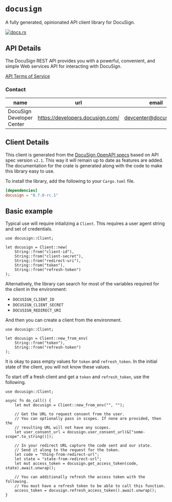 # `docusign`

A fully generated, opinionated API client library for DocuSign.

[![docs.rs](https://docs.rs/docusign/badge.svg)](https://docs.rs/docusign)

## API Details

The DocuSign REST API provides you with a powerful, convenient, and simple Web services API for interacting with DocuSign.

[API Terms of Service](https://www.docusign.com/company/terms-and-conditions/web)

### Contact


| name | url | email |
|----|----|----|
| DocuSign Developer Center | <https://developers.docusign.com/> | devcenter@docusign.com |



## Client Details

This client is generated from the [DocuSign OpenAPI
specs](https://github.com/docusign/OpenAPI-Specifications) based on API spec version `v2.1`. This way it will remain
up to date as features are added. The documentation for the crate is generated
along with the code to make this library easy to use.


To install the library, add the following to your `Cargo.toml` file.

```toml
[dependencies]
docusign = "0.7.0-rc.1"
```

## Basic example

Typical use will require intializing a `Client`. This requires
a user agent string and set of credentials.

```
use docusign::Client;

let docusign = Client::new(
    String::from("client-id"),
    String::from("client-secret"),
    String::from("redirect-uri"),
    String::from("token"),
    String::from("refresh-token")
);
```

Alternatively, the library can search for most of the variables required for
the client in the environment:

- `DOCUSIGN_CLIENT_ID`
- `DOCUSIGN_CLIENT_SECRET`
- `DOCUSIGN_REDIRECT_URI`

And then you can create a client from the environment.

```
use docusign::Client;

let docusign = Client::new_from_env(
    String::from("token"),
    String::from("refresh-token")
);
```

It is okay to pass empty values for `token` and `refresh_token`. In
the initial state of the client, you will not know these values.

To start off a fresh client and get a `token` and `refresh_token`, use the following.

```
use docusign::Client;

async fn do_call() {
    let mut docusign = Client::new_from_env("", "");

    // Get the URL to request consent from the user.
    // You can optionally pass in scopes. If none are provided, then the
    // resulting URL will not have any scopes.
    let user_consent_url = docusign.user_consent_url(&["some-scope".to_string()]);

    // In your redirect URL capture the code sent and our state.
    // Send it along to the request for the token.
    let code = "thing-from-redirect-url";
    let state = "state-from-redirect-url";
    let mut access_token = docusign.get_access_token(code, state).await.unwrap();

    // You can additionally refresh the access token with the following.
    // You must have a refresh token to be able to call this function.
    access_token = docusign.refresh_access_token().await.unwrap();
}
```
